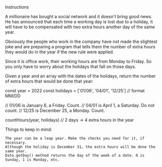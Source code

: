 Instructions

A millionaire has bought a social network and it doesn't bring good news. He has announced that each time a working day is lost due to a holiday, it will have to be compensated with two extra hours another day of the same year.

Obviously the people who work in the company have not made the slightest joke and are preparing a program that tells them the number of extra hours they would do in the year if the new rule were applied.

Since it is office work, their working hours are from Monday to Friday. So you only have to worry about the holidays that fall on those days.

Given a year and an array with the dates of the holidays, return the number of extra hours that would be done that year:

const year = 2022
const holidays = ['01/06', '04/01', '12/25'] // format MM/DD

// 01/06 is January 6, a Friday. Count.
// 04/01 is April 1, a Saturday. Do not count.
// 12/25 is December 25, a Monday. Count.

countHours(year, holidays) // 2 days -> 4 extra hours in the year

Things to keep in mind:

    The year can be a leap year. Make the checks you need for it, if necessary.
    Although the holiday is December 31, the extra hours will be done the same year.
    Date.getDay() method returns the day of the week of a date. 0 is Sunday, 1 is Monday, etc.
